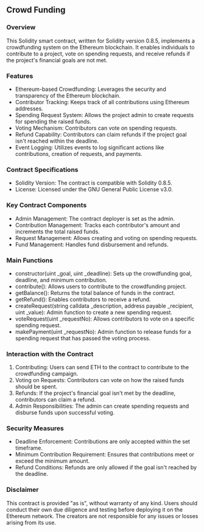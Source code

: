 ## Crowd Funding

### Overview
This Solidity smart contract, written for Solidity version 0.8.5, implements a crowdfunding system on the Ethereum blockchain. It enables individuals to contribute to a project, vote on spending requests, and receive refunds if the project's financial goals are not met.

### Features
- Ethereum-based Crowdfunding: Leverages the security and transparency of the Ethereum blockchain.
- Contributor Tracking: Keeps track of all contributions using Ethereum addresses.
- Spending Request System: Allows the project admin to create requests for spending the raised funds.
- Voting Mechanism: Contributors can vote on spending requests.
- Refund Capability: Contributors can claim refunds if the project goal isn't reached within the deadline.
- Event Logging: Utilizes events to log significant actions like contributions, creation of requests, and payments.

### Contract Specifications
- Solidity Version: The contract is compatible with Solidity 0.8.5.
- License: Licensed under the GNU General Public License v3.0.

### Key Contract Components
- Admin Management: The contract deployer is set as the admin.
- Contribution Management: Tracks each contributor's amount and increments the total raised funds.
- Request Management: Allows creating and voting on spending requests.
- Fund Management: Handles fund disbursement and refunds.

### Main Functions
- constructor(uint _goal, uint _deadline): Sets up the crowdfunding goal, deadline, and minimum contribution.
- contribute(): Allows users to contribute to the crowdfunding project.
- getBalance(): Returns the total balance of funds in the contract.
- getRefund(): Enables contributors to receive a refund.
- createRequest(string calldata _description, address payable _recipient, uint _value): Admin function to create a new spending request.
- voteRequest(uint _requestNo): Allows contributors to vote on a specific spending request.
- makePayment(uint _requestNo): Admin function to release funds for a spending request that has passed the voting process.

### Interaction with the Contract
1. Contributing: Users can send ETH to the contract to contribute to the crowdfunding campaign.
2. Voting on Requests: Contributors can vote on how the raised funds should be spent.
3. Refunds: If the project's financial goal isn't met by the deadline, contributors can claim a refund.
4. Admin Responsibilities: The admin can create spending requests and disburse funds upon successful voting.

### Security Measures
- Deadline Enforcement: Contributions are only accepted within the set timeframe.
- Minimum Contribution Requirement: Ensures that contributions meet or exceed the minimum amount.
- Refund Conditions: Refunds are only allowed if the goal isn't reached by the deadline.

### Disclaimer
This contract is provided "as is", without warranty of any kind. Users should conduct their own due diligence and testing before deploying it on the Ethereum network. The creators are not responsible for any issues or losses arising from its use.
